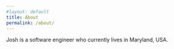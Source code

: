 ```yaml
---
#layout: default
title: About
permalink: /about/
---
```


Josh is a software engineer who currently lives in Maryland, USA.

